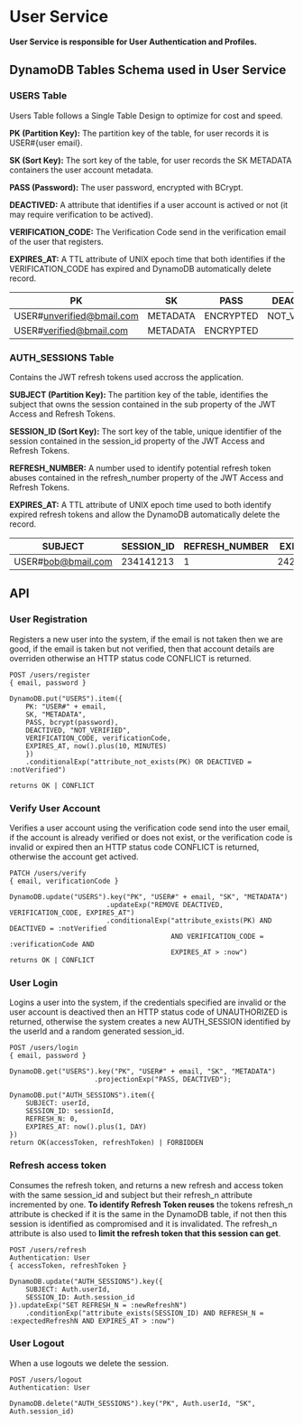 # User Service

**User Service is responsible for User Authentication and Profiles.**

## DynamoDB Tables Schema used in User Service
### USERS Table
Users Table follows a Single Table Design to optimize for cost and speed.

**PK (Partition Key):** The partition key of the table, for user records it is USER#{user email}.

**SK (Sort Key):** The sort key of the table, for user records the SK METADATA containers the user account metadata.

**PASS (Password):** The user password, encrypted with BCrypt.

**DEACTIVED:** A attribute that identifies if a user account is actived or not (it may require verification to be actived).

**VERIFICATION_CODE:** The Verification Code send in the verification email of the user that registers.

**EXPIRES_AT:** A TTL attribute of UNIX epoch time that both identifies if the VERIFICATION_CODE has expired and DynamoDB automatically delete record.

| PK                        | SK       | PASS      | DEACTIVED    | VERIFICATION_CODE | EXPIRES_AT |
|---------------------------|----------|-----------|--------------|-------------------|------------|
| USER#unverified@bmail.com | METADATA | ENCRYPTED | NOT_VERIFIED | 536264            | 432782343  |
| USER#verified@bmail.com   | METADATA | ENCRYPTED |

### AUTH_SESSIONS Table
Contains the JWT refresh tokens used accross the application.

**SUBJECT (Partition Key):** The partition key of the table, identifies the subject that owns the session
contained in the sub property of the JWT Access and Refresh Tokens.

**SESSION_ID (Sort Key):** The sort key of the table, unique identifier of the session contained in the 
session_id property of the JWT Access and Refresh Tokens.

**REFRESH_NUMBER:** A number used to identify potential refresh token abuses contained in the
refresh_number property of the JWT Access and Refresh Tokens.

**EXPIRES_AT:** A TTL attribute of UNIX epoch time used to both identify expired refresh tokens and allow
the DynamoDB automatically delete the record.

| SUBJECT            | SESSION_ID | REFRESH_NUMBER | EXPIRES_AT |
|--------------------|------------|----------------|------------|
| USER#bob@bmail.com | 234141213  | 1              | 2423431412 |

## API
### User Registration
Registers a new user into the system, if the email is not taken then we are good, if the email is taken but not verified,
then that account details are overriden otherwise an HTTP status code CONFLICT is returned.

```
POST /users/register 
{ email, password }

DynamoDB.put("USERS").item({
    PK: "USER#" + email,
    SK, "METADATA",
    PASS, bcrypt(password),
    DEACTIVED, "NOT_VERIFIED",
    VERIFICATION_CODE, verificationCode,
    EXPIRES_AT, now().plus(10, MINUTES)
    })
    .conditionalExp("attribute_not_exists(PK) OR DEACTIVED = :notVerified")
                      
returns OK | CONFLICT
```

### Verify User Account
Verifies a user account using the verification code send into the user email, if the account 
is already verified or does not exist, or the verification code is invalid or expired then an
HTTP status code CONFLICT is returned, otherwise the account get actived.

```
PATCH /users/verify
{ email, verificationCode }

DynamoDB.update("USERS").key("PK", "USER#" + email, "SK", "METADATA")
                        .updateExp("REMOVE DEACTIVED, VERIFICATION_CODE, EXPIRES_AT")
                        .conditionalExp("attribute_exists(PK) AND DEACTIVED = :notVerified
                                        AND VERIFICATION_CODE = :verificationCode AND 
                                        EXPIRES_AT > :now")
returns OK | CONFLICT
```

### User Login
Logins a user into the system, if the credentials specified are invalid or the user account is deactived then
an HTTP status code of UNAUTHORIZED is returned, otherwise the system creates a new AUTH_SESSION identified by
the userId and a random generated session_id.

```
POST /users/login
{ email, password }

DynamoDB.get("USERS").key("PK", "USER#" + email, "SK", "METADATA")
                     .projectionExp("PASS, DEACTIVED");
 
DynamoDB.put("AUTH_SESSIONS").item({
    SUBJECT: userId,
    SESSION_ID: sessionId,
    REFRESH_N: 0,
    EXPIRES_AT: now().plus(1, DAY)
})
return OK(accessToken, refreshToken) | FORBIDDEN
```

### Refresh access token
Consumes the refresh token, and returns a new refresh and access token with the same session_id 
and subject but their refresh_n attribute incremented by one. **To identify Refresh Token reuses** the 
tokens refresh_n attribute is checked if it is the same in the DynamoDB table, if not then this session is
identified as compromised and it is invalidated. The refresh_n attribute is also used to 
**limit the refresh token that this session can get**.

```
POST /users/refresh
Authentication: User
{ accessToken, refreshToken }

DynamoDB.update("AUTH_SESSIONS").key({ 
    SUBJECT: Auth.userId,
    SESSION_ID: Auth.session_id 
}).updateExp("SET REFRESH_N = :newRefreshN")
    .conditionExp("attribute_exists(SESSION_ID) AND REFRESH_N = :expectedRefreshN AND EXPIRES_AT > :now")
```

### User Logout
When a use logouts we delete the session.

```
POST /users/logout
Authentication: User

DynamoDB.delete("AUTH_SESSIONS").key("PK", Auth.userId, "SK", Auth.session_id)
```


